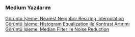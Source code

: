 ### Medium Yazılarım

[Görüntü İşleme: Nearest Neighbor Resizing Interpolation](https://github.com/soykan/medium-yazilarim/blob/main/G%C3%B6r%C3%BCnt%C3%BC%20%C4%B0%C5%9Fleme:%20Nearest%20Neighbor%20Resizing%20Interpolation/README.md)
<br/>
[Görüntü İşleme: Histogram Equalization ile Kontrast Artırımı](https://github.com/soykan/medium-yazilarim/blob/main/G%C3%B6r%C3%BCnt%C3%BC%20%C4%B0%C5%9Fleme:%20Histogram%20Equalization%20ile%20Kontrast%20Art%C4%B1r%C4%B1m%C4%B1/README.md)
<br/>
[Görüntü İşleme: Median Filter ile Noise Reduction](https://github.com/soykan/medium-yazilarim/blob/main/G%C3%B6r%C3%BCnt%C3%BC%20%C4%B0%C5%9Fleme:%20Median%20Filter%20ile%20Noise%20Reduction/README.md)
